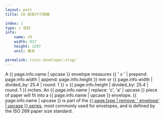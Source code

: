```yaml
---
layout: post
title: C0 纸张尺寸规格

index: 1
type: c 信封
info:
    name: c0
    width: 917
    height: 1297
    unit: 毫米

permalink: /cn/c-envelope/:slug/
---
```

A {{ page.info.name | upcase }} envelope measures {{ ' x ' | prepend: page.info.width | append: page.info.height }} mm or {{ page.info.width | divided_by: 25.4 | round: 1 }} × {{ page.info.height | divided_by: 25.4 | round: 1 }} inches. An {{ page.info.name | replace: 'c', 'a' | upcase }} piece of paper will fit into a {{ page.info.name | upcase }} envelope. {{ page.info.name | upcase }} is part of the [{{ page.type | remove: ' envelope' | upcase }} series](/en/c-envelope/), most commonly used for envelopes, and is defined by the ISO 269 paper size standard.
